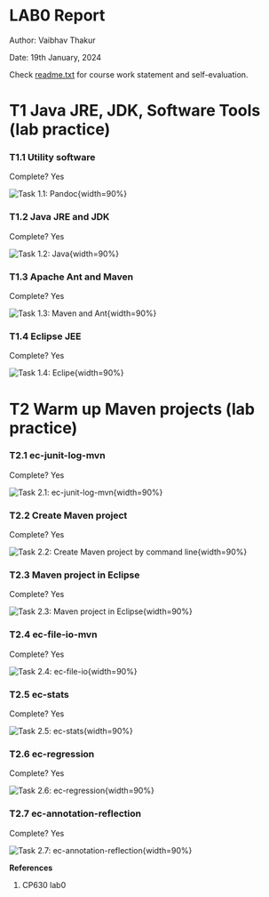 # LAB0 Report

Author: Vaibhav Thakur 

Date: 19th January, 2024

Check [readme.txt](readme.txt) for course work statement and self-evaluation. 
  
# T1 Java JRE, JDK, Software Tools (lab practice)


### T1.1 Utility software
 

Complete? Yes 

![Task 1.1: Pandoc](images/t1_1_pandoc.png){width=90%}

### T1.2 Java JRE and JDK
 

Complete? Yes

![Task 1.2: Java](images/t1_2_java_jre_jdk.png){width=90%}

### T1.3 Apache Ant and Maven
 

Complete? Yes 

![Task 1.3: Maven and Ant](images/t1_3_maven_ant.png){width=90%}


### T1.4 Eclipse JEE
 

Complete? Yes

![Task 1.4: Eclipe](images/t1_4_eclipse_jee.png){width=90%}

# T2 Warm up Maven projects (lab practice)


### T2.1 ec-junit-log-mvn
 

Complete? Yes 

![Task 2.1: ec-junit-log-mvn](images/t2_1_mvn_warmup.png){width=90%}

### T2.2 Create Maven project
 

Complete? Yes

![Task 2.2: Create Maven project by command line](images/t2_2_create_mvn_project.png){width=90%}

### T2.3 Maven project in Eclipse
 

Complete? Yes

![Task 2.3: Maven project in Eclipse](images/t2_3_grades_eclipse.png){width=90%}


### T2.4 ec-file-io-mvn
 

Complete? Yes

![Task 2.4: ec-file-io](images/t2_4_ec_file_io.png){width=90%}

### T2.5 ec-stats
 

Complete? Yes

![Task 2.5: ec-stats](images/t2_5_ec_stats.png){width=90%}

### T2.6 ec-regression
 

Complete? Yes

![Task 2.6: ec-regression](images/t2_6_ec_regression.png){width=90%}

### T2.7 ec-annotation-reflection
 

Complete? Yes

![Task 2.7: ec-annotation-reflection](images/t2_7_es_annotation.png){width=90%}

**References**

1. CP630 lab0

